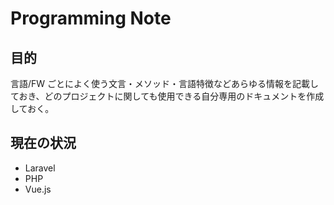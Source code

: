 # Programming Note

## 目的

言語/FW ごとによく使う文言・メソッド・言語特徴などあらゆる情報を記載しておき、どのプロジェクトに関しても使用できる自分専用のドキュメントを作成しておく。

## 現在の状況

- Laravel
- PHP
- Vue.js
